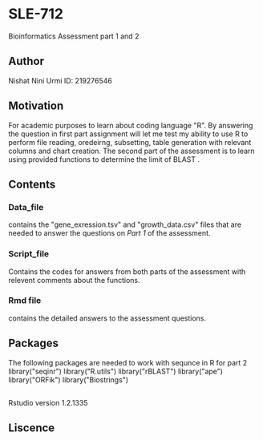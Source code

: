 # SLE-712
Bioinformatics Assessment part 1 and 2 
## Author  
Nishat Nini Urmi
ID: 219276546
## Motivation
For academic purposes to learn about coding language "R". By answering the question in first part assignment will let me test my ability to use R to perform file reading, oredeirng, subsetting, table generation with relevant columns and chart creation. The second part of the assessment is to learn using provided functions to determine the limit of BLAST . 
## Contents
### Data_file 
contains the "gene_exression.tsv" and "growth_data.csv" files that are needed to answer the questions on *Part 1* of the assessment. 
### Script_file 
Contains the codes for answers from both parts of the assessment with relevent comments about the functions. 
### Rmd file 
contains the detailed answers to the assessment questions. 
## Packages
The following packages are needed to work with sequnce in R for part 2 
library("seqinr") 
library("R.utils")
library("rBLAST")
library("ape")
library("ORFik")
library("Biostrings")
## 
Rstudio 
version 1.2.1335 
## Liscence 
 
